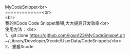 MyCodeSnippet\<br>  
=============\<br>  
\<br>  
我的XCode Code Snippet集锦,大大提高开发效率\<br>  
使用方法：\<br>  
1、git clone https://github.com/ligun123/MyCodeSnippet.git ~/Library/Developer/Xcode/UserData/CodeSnippets/\<br>  
2、重启Xcode
